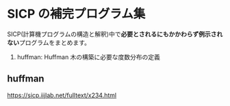 # SICP の補完プログラム集

SICP(計算機プログラムの構造と解釈)中で**必要とされるにもかかわらず例示されない**プログラムをまとめます。

1. huffman: Huffman 木の構築に必要な度数分布の定義

## huffman

https://sicp.iijlab.net/fulltext/x234.html
